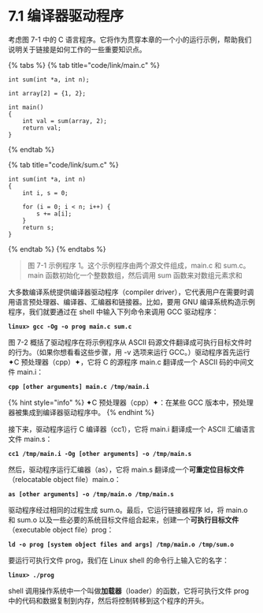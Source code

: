 # 7.1 编译器驱动程序

考虑图 7-1 中的 C 语言程序。它将作为贯穿本章的一个小的运行示例，帮助我们说明关于链接是如何工作的一些重要知识点。

{% tabs %}
{% tab title="code/link/main.c" %}
```text
int sum(int *a, int n);

int array[2] = {1, 2};

int main()
{
    int val = sum(array, 2);
    return val;
}
```
{% endtab %}

{% tab title="code/link/sum.c" %}
```text
int sum(int *a, int n)
{
    int i, s = 0;
    
    for (i = 0; i < n; i++) {
        s += a[i];
    }
    return s;
}
```
{% endtab %}
{% endtabs %}

> 图 7-1 示例程序 1。这个示例程序由两个源文件组成，main.c 和 sum.c。main 函数初始化一个整数数组，然后调用 sum 函数来对数组元素求和

大多数编译系统提供编译器驱动程序（compiler driver），它代表用户在需要时调用语言预处理器、编译器、汇编器和链接器。比如，要用 GNU 编译系统构造示例程序，我们就要通过在 shell 中输入下列命令来调用 GCC 驱动程序：

**`linux> gcc -Og -o prog main.c sum.c`**

图 7-2 概括了驱动程序在将示例程序从 ASCII 码源文件翻译成可执行目标文件时的行为。（如果你想看看这些步骤，用 -v 选项来运行 GCC。）驱动程序首先运行 ✦C 预处理器（cpp）✦，它将 C 的源程序 main.c 翻译成一个 ASCII 码的中间文件 main.i：

**`cpp [other arguments] main.c /tmp/main.i`**

{% hint style="info" %}
✦C 预处理器（cpp）✦：在某些 GCC 版本中，预处理器被集成到编译器驱动程序中。
{% endhint %}

接下来，驱动程序运行 C 编译器（cc1），它将 main.i 翻译成一个 ASCII 汇编语言文件 main.s： 

**`cc1 /tmp/main.i -Og [other arguments] -o /tmp/main.s`**

然后，驱动程序运行汇编器（as），它将 main.s 翻译成一个**可重定位目标文件**（relocatable object file）main.o：

**`as [other arguments] -o /tmp/main.o /tmp/main.s`**

驱动程序经过相同的过程生成 sum.o。最后，它运行链接器程序 ld，将 main.o 和 sum.o 以及一些必要的系统目标文件组合起来，创建一个**可执行目标文件**（executable object file）prog：

**`ld -o prog [system object files and args] /tmp/main.o /tmp/sum.o`**

要运行可执行文件 prog，我们在 Linux shell 的命令行上输入它的名字：

**`linux> ./prog`**

shell 调用操作系统中一个叫做**加载器**（loader）的函数，它将可执行文件 prog 中的代码和数据复制到内存，然后将控制转移到这个程序的开头。



